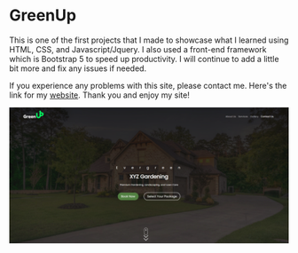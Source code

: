 # GreenUp
This is one of the first projects that I made to showcase what I learned using HTML, CSS, and Javascript/Jquery. I also used a front-end framework which is Bootstrap 5 to speed up productivity. I will continue to add a little bit more and fix any issues if needed.

If you experience any problems with this site, please contact me. Here's the link for my [website](https://epic-ride-2e8e9c.netlify.app/#). Thank you and enjoy my site!

[<img alt="Front page of GreenUp landscaping website" width="1000" src="dist/images/Github_GreenUp_CoverLink.png" />](https://epic-ride-2e8e9c.netlify.app/#)
